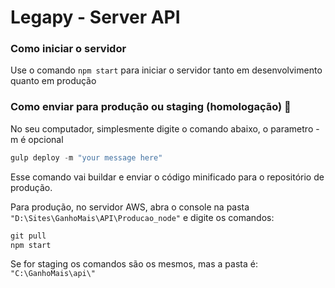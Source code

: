 # Legapy - Server API

### Como iniciar o servidor
Use o comando `npm start` para iniciar o servidor tanto em desenvolvimento quanto em produção

### Como enviar para produção ou staging (homologação) :tada:

No seu computador, simplesmente digite o comando abaixo, o parametro -m é opcional

```javascript
gulp deploy -m "your message here"
```

Esse comando vai buildar e enviar o código minificado para o repositório de produção.

Para produção, no servidor AWS, abra o console na pasta `"D:\Sites\GanhoMais\API\Producao_node"` e digite os comandos:
```javascript
git pull
npm start
```

Se for staging os comandos são os mesmos, mas a pasta é: `"C:\GanhoMais\api\"`